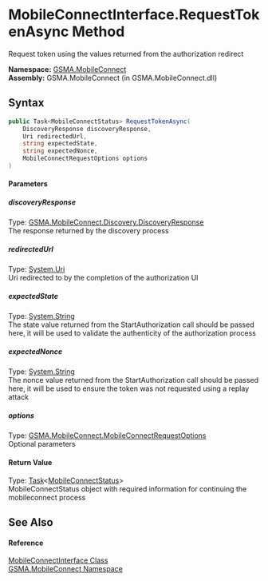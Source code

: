 MobileConnectInterface.RequestTokenAsync Method
===============================================
Request token using the values returned from the authorization redirect

**Namespace:** [GSMA.MobileConnect][1]  
**Assembly:** GSMA.MobileConnect (in GSMA.MobileConnect.dll)

Syntax
------

```csharp
public Task<MobileConnectStatus> RequestTokenAsync(
	DiscoveryResponse discoveryResponse,
	Uri redirectedUrl,
	string expectedState,
	string expectedNonce,
	MobileConnectRequestOptions options
)
```

#### Parameters

##### *discoveryResponse*
Type: [GSMA.MobileConnect.Discovery.DiscoveryResponse][2]  
The response returned by the discovery process

##### *redirectedUrl*
Type: [System.Uri][3]  
Uri redirected to by the completion of the authorization UI

##### *expectedState*
Type: [System.String][4]  
The state value returned from the StartAuthorization call should be passed here, it will be used to validate the authenticity of the authorization process

##### *expectedNonce*
Type: [System.String][4]  
The nonce value returned from the StartAuthorization call should be passed here, it will be used to ensure the token was not requested using a replay attack

##### *options*
Type: [GSMA.MobileConnect.MobileConnectRequestOptions][5]  
Optional parameters

#### Return Value
Type: [Task][6]&lt;[MobileConnectStatus][7]>  
MobileConnectStatus object with required information for continuing the mobileconnect process

See Also
--------

#### Reference
[MobileConnectInterface Class][8]  
[GSMA.MobileConnect Namespace][1]  

[1]: ../README.md
[2]: ../../GSMA.MobileConnect.Discovery/DiscoveryResponse/README.md
[3]: http://msdn.microsoft.com/en-us/library/txt7706a
[4]: http://msdn.microsoft.com/en-us/library/s1wwdcbf
[5]: ../MobileConnectRequestOptions/README.md
[6]: http://msdn.microsoft.com/en-us/library/dd321424
[7]: ../MobileConnectStatus/README.md
[8]: README.md
[9]: ../../_icons/Help.png